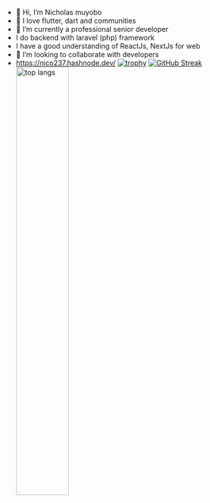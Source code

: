 - 👋 Hi, I’m  Nicholas muyobo
- 👀 I love flutter, dart and communities
- 🌱 I’m currently a professional senior developer
- I do backend with laravel (php) framework
- I have a good understanding of ReactJs, NextJs for web
- 💞️ I’m looking to collaborate  with developers
- https://nico237.hashnode.dev/
  [![trophy](https://github-profile-trophy.vercel.app/?username=nicowalter256&theme=onedark)](https://github.com/ryo-ma/github-profile-trophy)
  <img alt="top langs" align="left" width="47%" src="https://github-readme-stats.vercel.app/api/top-langs/?username=nicowalter256" />
  <!---
  <img alt="my stats" align="left" width="47%" src="https://github-readme-stats.vercel.app/api?username=nicowalter256&show_icons=true&theme=radical" />
  --->
  [![GitHub Streak](https://streak-stats.demolab.com/?user=nicowalter256&theme=dark)](https://git.io/streak-stats)

<!---
nicowalter256/nicowalter256 is a ✨ special ✨ repository because its `README.md` (this file) appears on your GitHub profile.
You can click the Preview link to take a look at your changes.
--->
